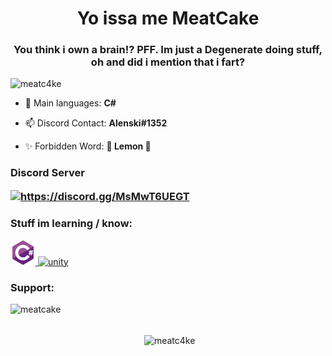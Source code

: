 
<h1 align="center">Yo issa me MeatCake</h1>
<h3 align="center">You think i own a brain!? PFF. Im just a Degenerate doing stuff, oh and did i mention that i fart?</h3>


<p align="left"> <img src="https://komarev.com/ghpvc/?username=meatc4ke&label=Profile%20views&color=0e75b6&style=flat" alt="meatc4ke" /> </p>

- 🌸 Main languages: **C#**

- 📫 Discord Contact: **Alenski#1352**

- ✨ Forbidden Word: **🍋 Lemon 🍋**

<h3 align="left">Discord Server
<p align="left">
<a href="https://discord.gg/https://discord.gg/MsMwT6UEGT" target="blank"><img align="center" src="https://raw.githubusercontent.com/rahuldkjain/github-profile-readme-generator/master/src/images/icons/Social/discord.svg" alt="https://discord.gg/MsMwT6UEGT" height="30" width="40" /></a>
</p>

<h3 align="left">Stuff im learning / know:</h3>
<p align="left"> <a href="https://www.w3schools.com/cs/" target="_blank" rel="noreferrer"> <img src="https://raw.githubusercontent.com/devicons/devicon/master/icons/csharp/csharp-original.svg" alt="csharp" width="40" height="40"/> </a> <a href="https://unity.com/" target="_blank" rel="noreferrer"> <img src="https://www.vectorlogo.zone/logos/unity3d/unity3d-icon.svg" alt="unity" width="40" height="40"/> </a> </p>

<h3 align="left">Support:</h3>
<p><a href="https://ko-fi.com/meatcake"> <img align="left" src="https://cdn.ko-fi.com/cdn/kofi3.png?v=3" height="50" width="210" alt="meatcake" /></a></p><br><br>



<p>&nbsp;<img align="center" src="https://github-readme-stats.vercel.app/api?username=meatc4ke&show_icons=true&locale=en" alt="meatc4ke" /></p>


